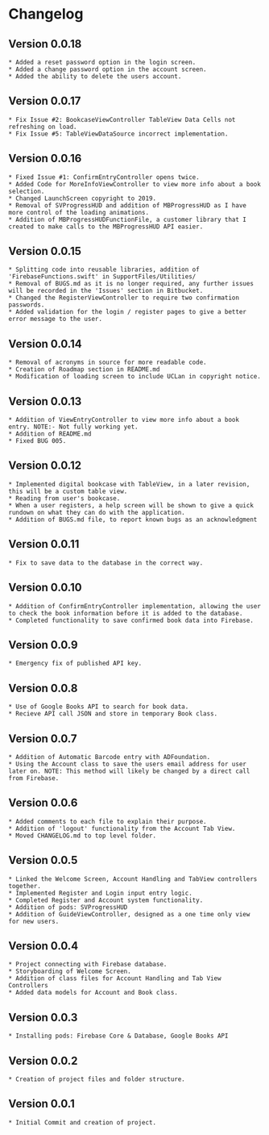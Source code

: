 # Changelog

## Version 0.0.18
    * Added a reset password option in the login screen. 
    * Added a change password option in the account screen.  
    * Added the ability to delete the users account.

## Version 0.0.17
    * Fix Issue #2: BookcaseViewController TableView Data Cells not refreshing on load.
    * Fix Issue #5: TableViewDataSource incorrect implementation.

## Version 0.0.16
    * Fixed Issue #1: ConfirmEntryController opens twice.
    * Added Code for MoreInfoViewController to view more info about a book selection.
    * Changed LaunchScreen copyright to 2019.
    * Removal of SVProgressHUD and addition of MBProgressHUD as I have more control of the loading animations. 
    * Addition of MBProgressHUDFunctionFile, a customer library that I created to make calls to the MBProgressHUD API easier. 

## Version 0.0.15
    * Splitting code into reusable libraries, addition of 'FirebaseFunctions.swift' in SupportFiles/Utilities/
    * Removal of BUGS.md as it is no longer required, any further issues will be recorded in the 'Issues' section in Bitbucket.
    * Changed the RegisterViewController to require two confirmation passwords.
    * Added validation for the login / register pages to give a better error message to the user. 

## Version 0.0.14
    * Removal of acronyms in source for more readable code. 
    * Creation of Roadmap section in README.md
    * Modification of loading screen to include UCLan in copyright notice. 

## Version 0.0.13
    * Addition of ViewEntryController to view more info about a book entry. NOTE:- Not fully working yet. 
    * Addition of README.md
    * Fixed BUG 005.

## Version 0.0.12
    * Implemented digital bookcase with TableView, in a later revision, this will be a custom table view.
    * Reading from user's bookcase.
    * When a user registers, a help screen will be shown to give a quick rundown on what they can do with the application. 
    * Addition of BUGS.md file, to report known bugs as an acknowledgment 

## Version 0.0.11
    * Fix to save data to the database in the correct way.

## Version 0.0.10
    * Addition of ConfirmEntryController implementation, allowing the user to check the book information before it is added to the database.
    * Completed functionality to save confirmed book data into Firebase. 

## Version 0.0.9
    * Emergency fix of published API key.

## Version 0.0.8
    * Use of Google Books API to search for book data.
    * Recieve API call JSON and store in temporary Book class.

## Version 0.0.7
    * Addition of Automatic Barcode entry with ADFoundation.
    * Using the Account class to save the users email address for user later on. NOTE: This method will likely be changed by a direct call from Firebase.

## Version 0.0.6 
    * Added comments to each file to explain their purpose. 
    * Addition of 'logout' functionality from the Account Tab View. 
    * Moved CHANGELOG.md to top level folder. 

## Version 0.0.5
    * Linked the Welcome Screen, Account Handling and TabView controllers together.
    * Implemented Register and Login input entry logic. 
    * Completed Register and Account system functionality.
    * Addition of pods: SVProgressHUD
    * Addition of GuideViewController, designed as a one time only view for new users.

## Version 0.0.4
    * Project connecting with Firebase database.
    * Storyboarding of Welcome Screen.
    * Addition of class files for Account Handling and Tab View Controllers
    * Added data models for Account and Book class. 

## Version 0.0.3 
    * Installing pods: Firebase Core & Database, Google Books API

## Version 0.0.2
    * Creation of project files and folder structure.

## Version 0.0.1 
    * Initial Commit and creation of project.
